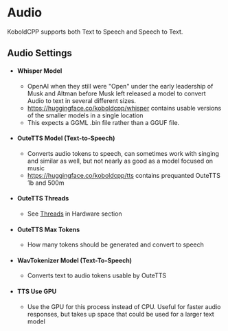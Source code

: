 # Audio
KoboldCPP supports both Text to Speech and Speech to Text.

## Audio Settings
- #### Whisper Model
    - OpenAI when they still were "Open" under the early leadership of Musk and Altman before Musk left released a model to convert Audio to text in several different sizes.
    - https://huggingface.co/koboldcpp/whisper contains usable versions of the smaller models in a single location
    - This expects a GGML .bin file rather than a GGUF file.
- #### OuteTTS Model (Text-to-Speech)
    - Converts audio tokens to speech, can sometimes work with singing and similar as well, but not nearly as good as a model focused on music
    - https://huggingface.co/koboldcpp/tts contains prequanted OuteTTS 1b and 500m
- #### OuteTTS Threads
    - See [Threads](KoboldCpp_Hardware.md) in Hardware section
- #### OuteTTS Max Tokens
    - How many tokens should be generated and convert to speech
- #### WavTokenizer Model (Text-To-Speech)
    - Converts text to audio tokens usable by OuteTTS
- #### TTS Use GPU
    - Use the GPU for this process instead of CPU. Useful for faster audio responses, but takes up space that could be used for a larger text model
